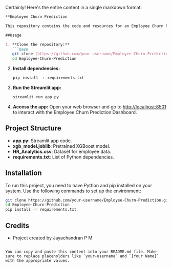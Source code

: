 Certainly! Here's the entire content in a single markdown format:

```markdown
**Employee Churn Prediction

This repository contains the code and resources for an Employee Churn Prediction Dashboard using Streamlit. The project aims to predict whether an employee is likely to leave or stay based on various input features.

##Usage

1. **Clone the repository:**
   ```bash
   git clone [https://github.com/your-username/Employee-Churn-Prediction.git](https://github.com/jayachandranpm/Employee-Churn-Prediction.git)
   cd Employee-Churn-Prediction
   ```

2. **Install dependencies:**
   ```bash
   pip install -r requirements.txt
   ```

3. **Run the Streamlit app:**
   ```bash
   streamlit run app.py
   ```

4. **Access the app:**
   Open your web browser and go to [http://localhost:8501](http://localhost:8501) to interact with the Employee Churn Prediction Dashboard.

## Project Structure

- **app.py**: Streamlit app code.
- **xgb_model.joblib**: Pretrained XGBoost model.
- **HR_Analytics.csv**: Dataset for employee data.
- **requirements.txt**: List of Python dependencies.

## Installation

To run this project, you need to have Python and pip installed on your system. Use the following commands to set up the environment:

```bash
git clone https://github.com/your-username/Employee-Churn-Prediction.git
cd Employee-Churn-Prediction
pip install -r requirements.txt
```



## Credits

- Project created by Jayachandran P M
```

You can copy and paste this content into your README.md file. Make sure to replace placeholders like `your-username` and `[Your Name]` with the appropriate values.
